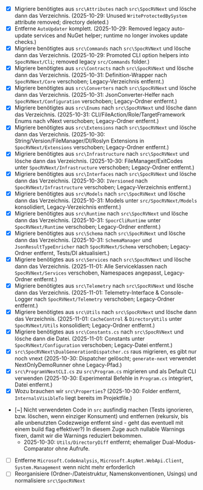 - [x] Migriere benötigtes aus `src\Attributes` nach `src\SpocRVNext` und lösche dann das Verzeichnis. (2025-10-29: Unused `WriteProtectedBySystem` attribute removed; directory deleted.)
- [x] Entferne `AutoUpdater` komplett. (2025-10-29: Removed legacy auto-update services and NuGet helper; runtime no longer invokes update checks.)
- [x] Migriere benötigtes aus `src\Commands` nach `src\SpocRVNext` und lösche dann das Verzeichnis. (2025-10-29: Promoted CLI option helpers into `SpocRVNext/Cli`; removed legacy `src/Commands` folder.)
- [x] Migriere benötigtes aus `src\Contracts` nach `src\SpocRVNext` und lösche dann das Verzeichnis. (2025-10-31: Definition-Wrapper nach `SpocRVNext/Core` verschoben; Legacy-Verzeichnis entfernt.)
- [x] Migriere benötigtes aus `src\Converters` nach `src\SpocRVNext` und lösche dann das Verzeichnis. (2025-10-31: JsonConverter-Helfer nach `SpocRVNext/Configuration` verschoben; Legacy-Ordner entfernt.)
- [x] Migriere benötigtes aus `src\Enums` nach `src\SpocRVNext` und lösche dann das Verzeichnis. (2025-10-31: CLI/FileAction/Role/TargetFramework Enums nach vNext verschoben; Legacy-Ordner entfernt.)
- [x] Migriere benötigtes aus `src\Extensions` nach `src\SpocRVNext` und lösche dann das Verzeichnis. (2025-10-30: String/Version/FileManager/DI/Roslyn Extensions in `SpocRVNext/Extensions` verschoben; Legacy-Ordner entfernt.)
- [x] Migriere benötigtes aus `src\Infrastructure` nach `src\SpocRVNext` und lösche dann das Verzeichnis. (2025-10-30: FileManager/ExitCodes unter `SpocRVNext/Infrastructure` verschoben; Legacy-Ordner entfernt.)
- [x] Migriere benötigtes aus `src\Interfaces` nach `src\SpocRVNext` und lösche dann das Verzeichnis. (2025-10-30: `IVersioned` nach `SpocRVNext/Infrastructure` verschoben; Legacy-Verzeichnis entfernt.)
- [x] Migriere benötigtes aus `src\Models` nach `src\SpocRVNext` und lösche dann das Verzeichnis. (2025-10-31: Models unter `src/SpocRVNext/Models` konsolidiert, Legacy-Verzeichnis entfernt.)
- [x] Migriere benötigtes aus `src\Runtime` nach `src\SpocRVNext` und lösche dann das Verzeichnis. (2025-10-31: `SpocrCliRuntime` unter `SpocRVNext/Runtime` verschoben; Legacy-Ordner entfernt.)
- [x] Migriere benötigtes aus `src\Schema` nach `src\SpocRVNext` und lösche dann das Verzeichnis. (2025-10-31: `SchemaManager` und `JsonResultTypeEnricher` nach `SpocRVNext/Schema` verschoben; Legacy-Ordner entfernt, Tests/DI aktualisiert.)
- [x] Migriere benötigtes aus `src\Services` nach `src\SpocRVNext` und lösche dann das Verzeichnis. (2025-11-01: Alle Serviceklassen nach `SpocRVNext/Services` verschoben, Namespaces angepasst, Legacy-Ordner entfernt.)
- [x] Migriere benötigtes aus `src\Telemetry` nach `src\SpocRVNext` und lösche dann das Verzeichnis. (2025-11-01: Telemetry-Interface & Console-Logger nach `SpocRVNext/Telemetry` verschoben; Legacy-Ordner entfernt.)
- [x] Migriere benötigtes aus `src\Utils` nach `src\SpocRVNext` und lösche dann das Verzeichnis. (2025-11-01: `CacheControl` & `DirectoryUtils` unter `SpocRVNext/Utils` konsolidiert; Legacy-Ordner entfernt.)
- [x] Migriere benötigtes aus `src\Constants.cs` nach `src\SpocRVNext` und lösche dann die Datei. (2025-11-01: Constants unter `SpocRVNext/Configuration` verschoben; Legacy-Datei entfernt.)
- [x] `src\SpocRVNext\DualGenerationDispatcher.cs` raus migrieren, es gibt nur noch vnext (2025-10-30: Dispatcher gelöscht; `generate-next` verwendet NextOnlyDemoRunner ohne Legacy-Pfad.)
- [x] `src\ProgramVNextCLI.cs` zu `src\Program.cs` migrieren und als Default CLI verwenden (2025-10-30: Experimental Befehle in `Program.cs` integriert, Datei entfernt.)
- [x] Wozu brauchen wir `src\Properties`? (2025-10-30: Folder entfernt, `InternalsVisibleTo` liegt bereits im Projektfile.)
- [~] Nicht verwendeten Code in `src` ausfindig machen (Tests ignorieren, bzw. löschen, wenn einziger Konsument) und entfernen (rekursiv, bis alle unbenutzten Codezweige entfernt sind - geht das eventuell mit einem build flag effektiver?) In diesem Zuge auch nullable Warnings fixen, damit wir die Warnings reduziert bekommen.
	- 2025-10-30: `Utils/DirectoryDiff` entfernt; ehemaliger Dual-Modus-Comparator ohne Aufrufe.
- [ ] Entferne `Microsoft.CodeAnalysis`, `Microsoft.AspNet.WebApi.Client`, `System.Management` wenn nicht mehr erforderlich
- [ ] Reorganisiere (Ordner-/Dateistruktur, Namenskonventionen, Usings) und normalisiere `src\SpocRVNext`
